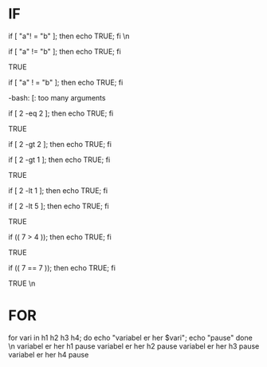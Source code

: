 # IF

if [ "a"! = "b" ]; then echo TRUE; fi \n

if [ "a" != "b" ]; then echo TRUE; fi

TRUE

if [ "a" ! = "b" ]; then echo TRUE; fi

-bash: [: too many arguments

if [ 2 -eq 2 ]; then echo TRUE; fi

TRUE

if [ 2 -gt 2 ]; then echo TRUE; fi

if [ 2 -gt 1 ]; then echo TRUE; fi

TRUE

if [ 2 -lt 1 ]; then echo TRUE; fi

if [ 2 -lt 5 ]; then echo TRUE; fi

TRUE

if (( 7 > 4 )); then echo TRUE; fi

TRUE

if (( 7 == 7 )); then echo TRUE; fi

TRUE
\n
# FOR
for vari in h1 h2 h3 h4; 
do 
echo "variabel er her $vari"; 
echo "pause"
done
\n
variabel er her h1
pause
variabel er her h2
pause
variabel er her h3
pause
variabel er her h4
pause






